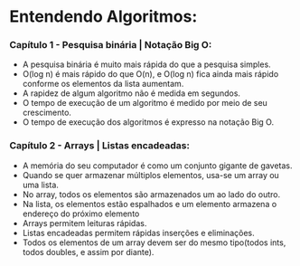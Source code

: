 # Entendendo Algoritmos:
### Capítulo 1 - Pesquisa binária | Notação Big O:
- A pesquisa binária é muito mais rápida do que a pesquisa simples.
- O(log n) é mais rápido do que O(n), e O(log n) fica ainda mais rápido conforme os elementos da lista aumentam.
- A rapidez de algum algoritmo não é medida em segundos.
- O tempo de execução de um algoritmo é medido por meio de seu crescimento.
- O tempo de execução dos algoritmos é expresso na notação Big O.
### Capítulo 2 - Arrays | Listas encadeadas:
- A memória do seu computador é como um conjunto gigante de gavetas.
- Quando se quer armazenar múltiplos elementos, usa-se um array ou uma lista.
- No array, todos os elementos são armazenados um ao lado do outro.
- Na lista, os elementos estão espalhados e um elemento armazena o endereço do próximo elemento
- Arrays permitem leituras rápidas.
- Listas encadeadas permitem rápidas inserções e eliminações.
- Todos os elementos de um array devem ser do mesmo tipo(todos ints, todos doubles, e assim por diante).
